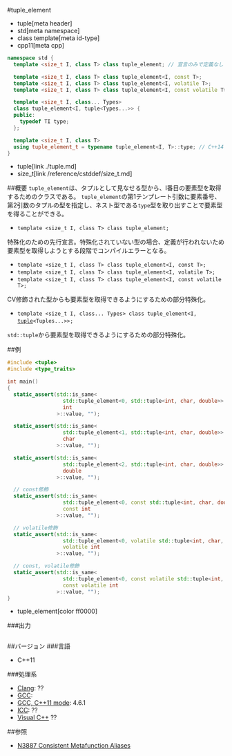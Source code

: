 #tuple_element
* tuple[meta header]
* std[meta namespace]
* class template[meta id-type]
* cpp11[meta cpp]

```cpp
namespace std {
  template <size_t I, class T> class tuple_element; // 宣言のみで定義なし

  template <size_t I, class T> class tuple_element<I, const T>;
  template <size_t I, class T> class tuple_element<I, volatile T>;
  template <size_t I, class T> class tuple_element<I, const volatile T>;

  template <size_t I, class... Types>
  class tuple_element<I, tuple<Types...>> {
  public:
    typedef TI type;
  };

  template <size_t I, class T>
  using tuple_element_t = typename tuple_element<I, T>::type; // C++14
}
```
* tuple[link ./tuple.md]
* size_t[link /reference/cstddef/size_t.md]

##概要
`tuple_element`は、タプルとして見なせる型から、I番目の要素型を取得するためのクラスである。 
`tuple_element`の第1テンプレート引数に要素番号、第2引数のタプルの型を指定し、ネスト型である`type`型を取り出すことで要素型を得ることができる。

- `template <size_t I, class T> class tuple_element;`

特殊化のための先行宣言。特殊化されていない型の場合、定義が行われないため要素型を取得しようとする段階でコンパイルエラーとなる。

- `template <size_t I, class T> class tuple_element<I, const T>;`
- `template <size_t I, class T> class tuple_element<I, volatile T>;`
- `template <size_t I, class T> class tuple_element<I, const volatile T>;`

CV修飾された型からも要素型を取得できるようにするための部分特殊化。

- `template <size_t I, class... Types> class tuple_element<I, `[`tuple`](./tuple.md)`<Tuples...>>;`

`std::tuple`から要素型を取得できるようにするための部分特殊化。


##例
```cpp
#include <tuple>
#include <type_traits>

int main()
{
  static_assert(std::is_same<
                  std::tuple_element<0, std::tuple<int, char, double>>::type,
                  int
                >::value, "");

  static_assert(std::is_same<
                  std::tuple_element<1, std::tuple<int, char, double>>::type,
                  char
                >::value, "");

  static_assert(std::is_same<
                  std::tuple_element<2, std::tuple<int, char, double>>::type,
                  double
                >::value, "");

  // const修飾
  static_assert(std::is_same<
                  std::tuple_element<0, const std::tuple<int, char, double>>::type,
                  const int
                >::value, "");

  // volatile修飾
  static_assert(std::is_same<
                  std::tuple_element<0, volatile std::tuple<int, char, double>>::type,
                  volatile int
                >::value, "");

  // const, volatile修飾
  static_assert(std::is_same<
                  std::tuple_element<0, const volatile std::tuple<int, char, double>>::type,
                  const volatile int
                >::value, "");
}
```
* tuple_element[color ff0000]

###出力
```
```

##バージョン
###言語
- C++11

###処理系
- [Clang](/implementation.md#clang): ??
- [GCC](/implementation.md#gcc): 
- [GCC, C++11 mode](/implementation.md#gcc): 4.6.1
- [ICC](/implementation.md#icc): ??
- [Visual C++](/implementation.md#visual_cpp) ??


##参照
- [N3887 Consistent Metafunction Aliases](http://www.open-std.org/jtc1/sc22/wg21/docs/papers/2014/n3887.pdf)

